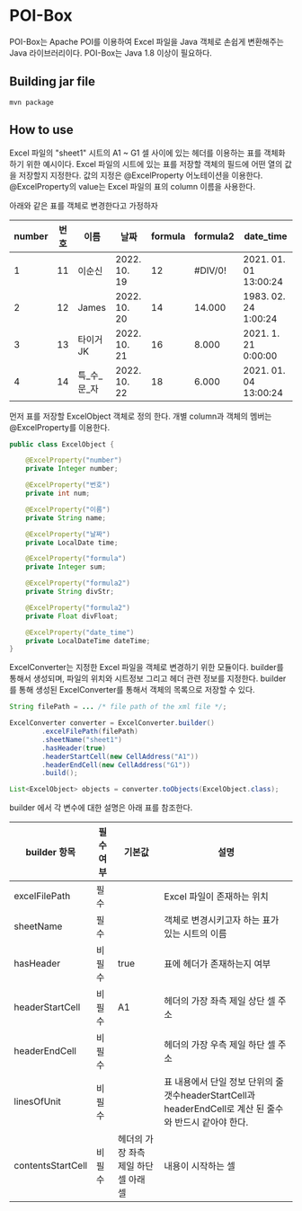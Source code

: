 # POI-Box
POI-Box는 Apache POI를 이용하여 Excel 파일을 Java 객체로 손쉽게 변환해주는 Java 라이브러리이다. POI-Box는 Java 1.8 이상이 필요하다.

## Building jar file
```shell
mvn package
```

## How to use
Excel 파일의 "sheet1" 시트의 A1 ~ G1 셀 사이에 있는 헤더를 이용하는 표를 객체화 하기 위한 예시이다.
Excel 파일의 시트에 있는 표를 저장할 객체의 필드에 어떤 열의 값을 저장할지 지정한다. 값의 지정은 @ExcelProperty 어노테이션을 이용한다.
@ExcelProperty의 value는 Excel 파일의 표의 column 이름을 사용한다.

아래와 같은 표를 객체로 변경한다고 가정하자

| number | 번호 | 이름      | 날짜           | formula | formula2 | date_time             |
|--------|----|---------|--------------|---------|----------|-----------------------|
| 1      | 11 | 이순신     | 2022. 10. 19 | 12      | #DIV/0!  | 2021. 01. 01 13:00:24 |
| 2      | 12 | James   | 2022. 10. 20 | 14      | 14.000   | 1983. 02. 24 1:00:24  |
| 3      | 13 | 타이거JK   | 2022. 10. 21 | 16      | 8.000    | 2021. 1. 21 0:00:00   |
| 4      | 14 | 특_수_문_자 | 2022. 10. 22 | 18      | 6.000    | 2021. 01. 04 13:00:24 |

먼저 표를 저장할 ExcelObject 객체로 정의 한다. 개별 column과 객체의 멤버는 @ExcelProperty를 이용한다.
```java
public class ExcelObject {

    @ExcelProperty("number")
    private Integer number;

    @ExcelProperty("번호")
    private int num;

    @ExcelProperty("이름")
    private String name;

    @ExcelProperty("날짜")
    private LocalDate time;

    @ExcelProperty("formula")
    private Integer sum;

    @ExcelProperty("formula2")
    private String divStr;

    @ExcelProperty("formula2")
    private Float divFloat;

    @ExcelProperty("date_time")
    private LocalDateTime dateTime;
}
```

ExcelConverter는 지정한 Excel 파일을 객체로 변경하기 위한 모듈이다. builder를 통해서 생성되며, 파일의 위치와 시트정보 그리고 헤더 관련 정보를 지정한다.
builder를 통해 생성된 ExcelConverter를 통해서 객체의 목록으로 저장할 수 있다.
```java
String filePath = ... /* file path of the xml file */;

ExcelConverter converter = ExcelConverter.builder()
        .excelFilePath(filePath)
        .sheetName("sheet1")
        .hasHeader(true)
        .headerStartCell(new CellAddress("A1"))
        .headerEndCell(new CellAddress("G1"))
        .build();

List<ExcelObject> objects = converter.toObjects(ExcelObject.class);
```
builder 에서 각 변수에 대한 설명은 아래 표를 참조한다.

| builder 항목        | 필수 여부 | 기본값                    | 설명                                                                        |
|-------------------|-------|------------------------|---------------------------------------------------------------------------|
| excelFilePath     | 필수    |                        | Excel 파일이 존재하는 위치                                                         |
| sheetName         | 필수    |                        | 객체로 변경시키고자 하는 표가 있는 시트의 이름                                                |
| hasHeader         | 비필수   | true                   | 표에 헤더가 존재하는지 여부                                                           |
| headerStartCell   | 비필수   | A1                     | 헤더의 가장 좌측 제일 상단 셀 주소                                                      |
| headerEndCell     | 비필수   |                        | 헤더의 가장 우측 제일 하단 셀 주소                                                      |
| linesOfUnit       | 비필수   |                        | 표 내용에서 단일 정보 단위의 줄 갯수headerStartCell과 headerEndCell로 계산 된 줄수와 반드시 같아야 한다. |
| contentsStartCell | 비필수   | 헤더의 가장 좌측 제일 하단 셀 아래 셀 | 내용이 시작하는 셀                                                                |